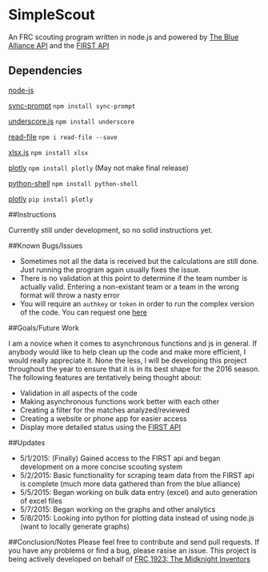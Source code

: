 # SimpleScout
An FRC scouting program written in node.js and powered by [The Blue Alliance API](http://www.thebluealliance.com/apidocs) and the [FIRST API](http://docs.frcevents.apiary.io/)

## Dependencies

[node-js](https://nodejs.org/download/)

[sync-prompt](https://www.npmjs.com/package/sync-prompt) `npm install sync-prompt`

[underscore.js](http://underscorejs.org/) `npm install underscore`

[read-file](https://www.npmjs.com/package/read-file) `npm i read-file --save`

[xlsx.js](https://www.npmjs.com/package/xlsx) `npm install xlsx`

[plotly](https://plot.ly/feed/) `npm install plotly` (May not make final release)

[python-shell](https://www.npmjs.com/package/python-shell#running-a-python-script-with-arguments-and-options) `npm install python-shell`

[plotly](https://plot.ly/python/getting-started/) `pip install plotly`

##Instructions

Currently still under development, so no solid instructions yet.

##Known Bugs/Issues

* Sometimes not all the data is received but the calculations are still done. Just running the program again usually fixes the
issue.
* There is no validation at this point to determine if the team number is actually valid. Entering a non-existant team or
a team in the wrong format will throw a nasty error
* You will require an `authkey` or `token` in order to run the complex version of the code. You can request one [here](https://usfirst.collab.net/sf/sfmain/do/viewProject/projects.first_community_developers?_message=1429471256751)

##Goals/Future Work

I am a novice when it comes to asynchronous functions and js in general. If anybody would like to help clean up the code and make
more efficient, I would really appreciate it. None the less, I will be developing this project throughout the year to ensure that
it is in its best shape for the 2016 season. The following features are tentatively being thought about:

* Validation in all aspects of the code
* Making asynchronous functions work better with each other
* Creating a filter for the matches analyzed/reviewed
* Creating a website or phone app for easier access
* Display more detailed status using the [FIRST API](http://docs.frcevents.apiary.io/)

##Updates

* 5/1/2015: (Finally) Gained access to the FIRST api and began development on a more concise scouting system
* 5/2/2015: Basic functionality for scraping team data from the FIRST api is complete (much more data gathered than from the blue alliance)
* 5/5/2015: Began working on bulk data entry (excel) and auto generation of excel files
* 5/7/2015: Began working on the graphs and other analytics
* 5/8/2015: Looking into python for plotting data instead of using node.js (want to locally generate graphs)

##Conclusion/Notes
Please feel free to contribute and send pull requests. If you have any problems or find
a bug, please rasise an issue. This project is being actively developed on behalf of [FRC 1923: The Midknight Inventors](http://firstrobotics1923.org/)
